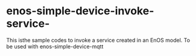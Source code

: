 # enos-simple-device-invoke-service-
This isthe sample codes to invoke a service created in an EnOS model. To be used with enos-simple-device-mqtt 
